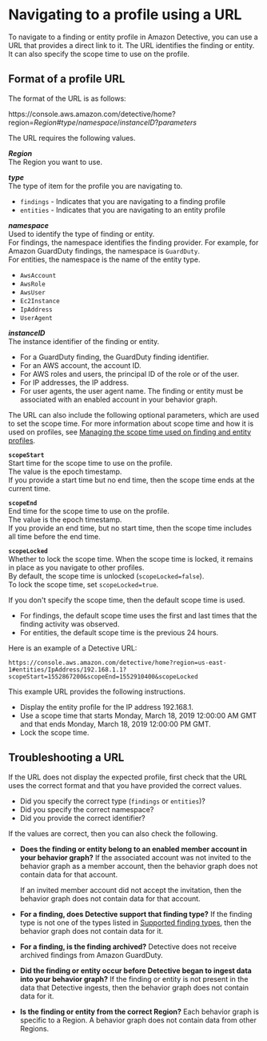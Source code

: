 # Navigating to a profile using a URL<a name="profile-navigate-url"></a>

To navigate to a finding or entity profile in Amazon Detective, you can use a URL that provides a direct link to it\. The URL identifies the finding or entity\. It can also specify the scope time to use on the profile\.

## Format of a profile URL<a name="profile-url-format"></a>

The format of the URL is as follows:

https://console\.aws\.amazon\.com/detective/home?region=*Region*\#*type*/*namespace*/*instanceID*?*parameters*

The URL requires the following values\.

***Region***  
The Region you want to use\.

***type***  
The type of item for the profile you are navigating to\.  
+ `findings` \- Indicates that you are navigating to a finding profile
+ `entities` \- Indicates that you are navigating to an entity profile

***namespace***  
Used to identify the type of finding or entity\.  
For findings, the namespace identifies the finding provider\. For example, for Amazon GuardDuty findings, the namespace is `GuardDuty`\.  
For entities, the namespace is the name of the entity type\.  
+ `AwsAccount`
+ `AwsRole`
+ `AwsUser`
+ `Ec2Instance`
+ `IpAddress`
+ `UserAgent`

***instanceID***  
The instance identifier of the finding or entity\.  
+ For a GuardDuty finding, the GuardDuty finding identifier\.
+ For an AWS account, the account ID\.
+ For AWS roles and users, the principal ID of the role or of the user\.
+ For IP addresses, the IP address\.
+ For user agents, the user agent name\.
The finding or entity must be associated with an enabled account in your behavior graph\.

The URL can also include the following optional parameters, which are used to set the scope time\. For more information about scope time and how it is used on profiles, see [Managing the scope time used on finding and entity profiles](scope-time-managing.md)\.

**`scopeStart`**  
Start time for the scope time to use on the profile\.  
The value is the epoch timestamp\.  
If you provide a start time but no end time, then the scope time ends at the current time\.

**`scopeEnd`**  
End time for the scope time to use on the profile\.  
The value is the epoch timestamp\.  
If you provide an end time, but no start time, then the scope time includes all time before the end time\.

**`scopeLocked`**  
Whether to lock the scope time\. When the scope time is locked, it remains in place as you navigate to other profiles\.  
By default, the scope time is unlocked \(`scopeLocked=false`\)\.  
To lock the scope time, set `scopeLocked=true`\.

If you don't specify the scope time, then the default scope time is used\.
+ For findings, the default scope time uses the first and last times that the finding activity was observed\.
+ For entities, the default scope time is the previous 24 hours\.

Here is an example of a Detective URL:

`https://console.aws.amazon.com/detective/home?region=us-east-1#entities/IpAddress/192.168.1.1?scopeStart=1552867200&scopeEnd=1552910400&scopeLocked`

This example URL provides the following instructions\.
+ Display the entity profile for the IP address 192\.168\.1\.
+ Use a scope time that starts Monday, March 18, 2019 12:00:00 AM GMT and that ends Monday, March 18, 2019 12:00:00 PM GMT\.
+ Lock the scope time\.

## Troubleshooting a URL<a name="profile-url-troubleshooting"></a>

If the URL does not display the expected profile, first check that the URL uses the correct format and that you have provided the correct values\.
+ Did you specify the correct type \(`findings` or `entities`\)? 
+ Did you specify the correct namespace?
+ Did you provide the correct identifier?

If the values are correct, then you can also check the following\.
+ **Does the finding or entity belong to an enabled member account in your behavior graph?** If the associated account was not invited to the behavior graph as a member account, then the behavior graph does not contain data for that account\.

  If an invited member account did not accept the invitation, then the behavior graph does not contain data for that account\.
+ **For a finding, does Detective support that finding type?** If the finding type is not one of the types listed in [Supported finding types](supported-finding-types.md), then the behavior graph does not contain data for it\.
+ **For a finding, is the finding archived?** Detective does not receive archived findings from Amazon GuardDuty\.
+ **Did the finding or entity occur before Detective began to ingest data into your behavior graph?** If the finding or entity is not present in the data that Detective ingests, then the behavior graph does not contain data for it\.
+ **Is the finding or entity from the correct Region?** Each behavior graph is specific to a Region\. A behavior graph does not contain data from other Regions\.